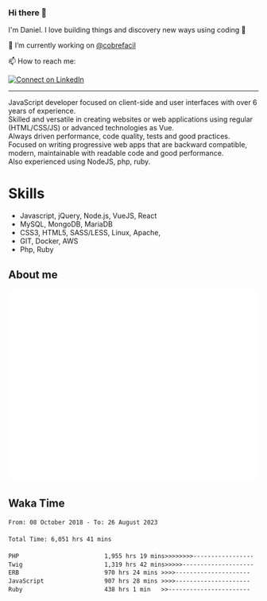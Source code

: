 ### Hi there 👋

I'm Daniel. I love building things and discovery new ways using coding :raised_hands: 

🔭 I’m currently working on [@cobrefacil](https://www.cobrefacil.com.br/)

📫 How to reach me:

[![Connect on LinkedIn](https://img.shields.io/badge/--linkedin?label=LinkedIn&logo=LinkedIn&style=social)](https://www.linkedin.com/in/daniel-cerverizzo/)

---

JavaScript developer focused on client-side and user interfaces with over 6 years of experience.  
Skilled and versatile in creating websites or web applications using regular (HTML/CSS/JS) or advanced technologies as Vue.  
Always driven performance, code quality, tests and good practices.  
 Focused on writing progressive web apps that are backward compatible, modern, maintainable with readable code and good performance.  
Also experienced using NodeJS, php, ruby. 


# Skills

 - Javascript, jQuery, Node.js, VueJS, React
 - MySQL, MongoDB, MariaDB    
 - CSS3, HTML5, SASS/LESS,  Linux, Apache,
 - GIT, Docker, AWS
 - Php, Ruby

## About me

![Metrics](/github-metrics.svg)

## Waka Time

<!--START_SECTION:waka-->

```txt
From: 08 October 2018 - To: 26 August 2023

Total Time: 6,051 hrs 41 mins

PHP                        1,955 hrs 19 mins>>>>>>>>-----------------   32.31 %
Twig                       1,319 hrs 42 mins>>>>>--------------------   21.81 %
ERB                        970 hrs 24 mins >>>>---------------------   16.04 %
JavaScript                 907 hrs 28 mins >>>>---------------------   15.00 %
Ruby                       438 hrs 1 min   >>-----------------------   07.24 %
```

<!--END_SECTION:waka-->

